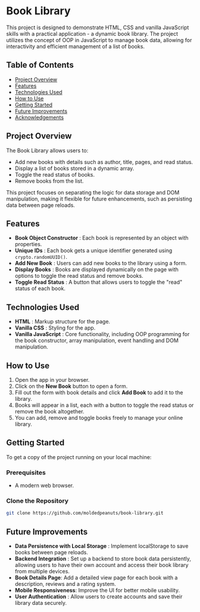 # Book Library
This project is designed to demonstrate HTML, CSS and vanilla JavaScript skills with a practical application - a dynamic book library. The project utilizes the concept of OOP in JavaScript to manage book data, allowing for interactivity and efficient management of a list of books.


## Table of Contents
- [Project Overview](#project-overview)
- [Features](#features)
- [Technologies Used](#technologies-used)
- [How to Use](#how-to-use)
- [Getting Started](#getting-started)
- [Future Improvements](#future-improvements)
- [Acknowledgements](#acknowledgements)


## Project Overview

The Book Library allows users to:

- Add new books with details such as author, title, pages, and read status.
- Display a list of books stored in a dynamic array.
- Toggle the read status of books.
- Remove books from the list.

This project focuses on separating the logic for data storage and DOM manipulation, making it flexible for future enhancements, such as persisting data between page reloads.


## Features

- **Book Object Constructor** : Each book is represented by an object with properties.
- **Unique IDs** : Each book gets a unique identifier generated using `crypto.randomUUID()`.
- **Add New Book** : Users can add new books to the library using a form.
- **Display Books** : Books are displayed dynamically on the page with options to toggle the read status and remove books.
- **Toggle Read Status** : A button that allows users to toggle the "read" status of each book.


## Technologies Used

- **HTML** : Markup structure for the page.
- **Vanilla CSS** : Styling for the app.
- **Vanilla JavaScript** : Core functionality, including OOP programming for the book constructor, array manipulation, event handling and DOM manipulation.


## How to Use

1. Open the app in your browser.
2. Click on the **New Book** button to open a form.
3. Fill out the form with book details and click **Add Book** to add it to the library.
4. Books will appear in a list, each with a button to toggle the read status or remove the book altogether.
5. You can add, remove and toggle books freely to manage your online library.


## Getting Started

To get a copy of the project running on your local machine:

### Prerequisites

- A modern web browser.

### Clone the Repository

```bash
git clone https://github.com/moldedpeanuts/book-library.git
```

## Future Improvements

- **Data Persistence with Local Storage** : Implement localStorage to save books between page reloads.
- **Backend Integration** : Set up a backend to store book data persistently, allowing users to have their own account and access their book library from multiple devices.
- **Book Details Page**: Add a detailed view page for each book with a description, reviews and a rating system.
- **Mobile Responsiveness**: Improve the UI for better mobile usability.
- **User Authentication** : Allow users to create accounts and save their library data securely.



